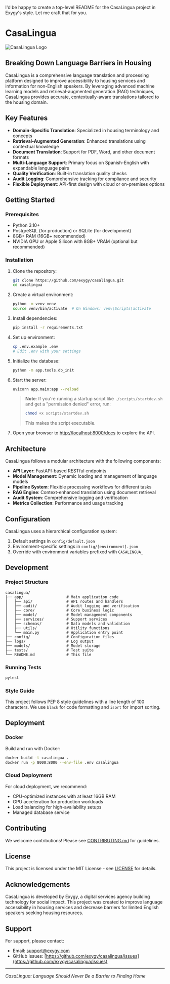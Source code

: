 I'd be happy to create a top-level README for the CasaLingua project in Exygy's style. Let me craft that for you.

# CasaLingua

![CasaLingua Logo](app/static/img/casalingua-logo.svg)

## Breaking Down Language Barriers in Housing

CasaLingua is a comprehensive language translation and processing platform designed to improve accessibility to housing services and information for non-English speakers. By leveraging advanced machine learning models and retrieval-augmented generation (RAG) techniques, CasaLingua provides accurate, contextually-aware translations tailored to the housing domain.

## Key Features

- **Domain-Specific Translation**: Specialized in housing terminology and concepts
- **Retrieval-Augmented Generation**: Enhanced translations using contextual knowledge
- **Document Translation**: Support for PDF, Word, and other document formats
- **Multi-Language Support**: Primary focus on Spanish-English with expandable language pairs
- **Quality Verification**: Built-in translation quality checks
- **Audit Logging**: Comprehensive tracking for compliance and security
- **Flexible Deployment**: API-first design with cloud or on-premises options

## Getting Started

### Prerequisites

- Python 3.10+
- PostgreSQL (for production) or SQLite (for development)
- 8GB+ RAM (16GB+ recommended)
- NVIDIA GPU or Apple Silicon with 8GB+ VRAM (optional but recommended)

### Installation

1. Clone the repository:
   ```bash
   git clone https://github.com/exygy/casalingua.git
   cd casalingua
   ```

2. Create a virtual environment:
   ```bash
   python -m venv venv
   source venv/bin/activate  # On Windows: venv\Scripts\activate
   ```

3. Install dependencies:
   ```bash
   pip install -r requirements.txt
   ```

4. Set up environment:
   ```bash
   cp .env.example .env
   # Edit .env with your settings
   ```

5. Initialize the database:
   ```bash
   python -m app.tools.db_init
   ```

6. Start the server:
   ```bash
   uvicorn app.main:app --reload
   ```

   > **Note**: If you're running a startup script like `./scripts/startdev.sh` and get a "permission denied" error, run:
   > ```bash
   > chmod +x scripts/startdev.sh
   > ```
   > This makes the script executable.

7. Open your browser to [http://localhost:8000/docs](http://localhost:8000/docs) to explore the API.

## Architecture

CasaLingua follows a modular architecture with the following components:

- **API Layer**: FastAPI-based RESTful endpoints
- **Model Management**: Dynamic loading and management of language models
- **Pipeline System**: Flexible processing workflows for different tasks
- **RAG Engine**: Context-enhanced translation using document retrieval
- **Audit System**: Comprehensive logging and verification
- **Metrics Collection**: Performance and usage tracking

## Configuration

CasaLingua uses a hierarchical configuration system:

1. Default settings in `config/default.json`
2. Environment-specific settings in `config/[environment].json`
3. Override with environment variables prefixed with `CASALINGUA_`

## Development

### Project Structure

```
casalingua/
├── app/                   # Main application code
│   ├── api/               # API routes and handlers
│   ├── audit/             # Audit logging and verification
│   ├── core/              # Core business logic
│   ├── model/             # Model management components
│   ├── services/          # Support services
│   ├── schemas/           # Data models and validation
│   ├── utils/             # Utility functions
│   └── main.py            # Application entry point
├── config/                # Configuration files
├── logs/                  # Log output
├── models/                # Model storage
├── tests/                 # Test suite
└── README.md              # This file
```

### Running Tests

```bash
pytest
```

### Style Guide

This project follows PEP 8 style guidelines with a line length of 100 characters. We use `black` for code formatting and `isort` for import sorting.

## Deployment

### Docker

Build and run with Docker:

```bash
docker build -t casalingua .
docker run -p 8000:8000 --env-file .env casalingua
```

### Cloud Deployment

For cloud deployment, we recommend:
- CPU-optimized instances with at least 16GB RAM
- GPU acceleration for production workloads
- Load balancing for high-availability setups
- Managed database service

## Contributing

We welcome contributions! Please see [CONTRIBUTING.md](CONTRIBUTING.md) for guidelines.

## License

This project is licensed under the MIT License - see [LICENSE](LICENSE) for details.

## Acknowledgements

CasaLingua is developed by Exygy, a digital services agency building technology for social impact. This project was created to improve language accessibility in housing services and decrease barriers for limited English speakers seeking housing resources.

## Support

For support, please contact:
- Email: support@exygy.com
- GitHub Issues: [https://github.com/exygy/casalingua/issues](https://github.com/exygy/casalingua/issues)

---

*CasaLingua: Language Should Never Be a Barrier to Finding Home*